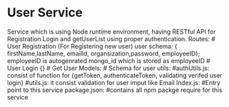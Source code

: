 # User Service
Service which is using Node runtime environment, having RESTful API for Registration Login and getUserList using proper authentication.
    Routes: 
         # User Registration (For Registering new user)
            user schema:  { firstName,lastName, emailId, organsization,password, employeeID}; employeeID is autogenrated mongo_id which is stored as employeeID
        # User Login {}
        # Get User 
    Models: 
        # Schema for user
    utils: 
        #authUtils.js: consist of function for {getToken, authenticateToken, validating verifed user login}
        #utils.js: it consist validation for user imput like Email 
    Index.js: 
        #Entry point to this service
    package.json: 
        #contains all npm packge require for this service
